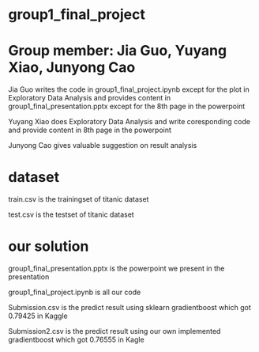 # group1_final_project
# Group member: Jia Guo, Yuyang Xiao, Junyong Cao
  Jia Guo writes the code in group1_final_project.ipynb except for the plot in Exploratory Data Analysis and provides content in group1_final_presentation.pptx except for the 8th page in the powerpoint
  
  Yuyang Xiao does Exploratory Data Analysis and write coresponding code and provide content in 8th page in the powerpoint
  
  Junyong Cao gives valuable suggestion on result analysis 

# dataset
   train.csv is the trainingset of titanic dataset 
   
   test.csv is the testset of titanic dataset
# our solution 
  group1_final_presentation.pptx is the powerpoint we present in the presentation
  
  group1_final_project.ipynb is all our code
  
  Submission.csv is the predict result using sklearn gradientboost which got 0.79425 in Kaggle
  
  Submission2.csv is the predict result using our own implemented gradientboost which got 0.76555 in Kagle
  
 

